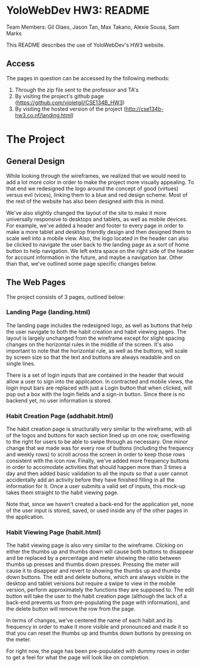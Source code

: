 # YoloWebDev HW3: README
Team Members: Gil Olaes, Jason Tan, Max Takano, Alexie Sousa, Sam Marks

This README describes the use of YoloWebDev's HW3 website.

## Access

The pages in question can be accessed by the following methods:

1. Through the zip file sent to the professor and TA's
2. By visiting the project's github page (https://github.com/violetgil/CSE134B_HW3)
3. By visiting the hosted version of the project (http://cse134b-hw3.co.nf/landing.html)

# The Project

## General Design

While looking through the wireframes, we realized that we would need to add a lot more color in order to make the project more visually appealing.  To that end we redesigned the logo around the concept of good (virtues) versus evil (vices), linking them to a blue and red design scheme.  Most of the rest of the website has also been designed with this in mind.

We've also slightly changed the layout of the site to make it more universally responsive to desktops and tablets, as well as mobile devices.  For example, we've added a header and footer to every page in order to make a more tablet and desktop friendly design and then designed them to scale well into a mobile view.  Also, the logo located in the header can also be clicked to navigate the user back to the landing page as a sort of home button to help navigation. We left extra space on the right side of the header for account information in the future, and maybe a navigation bar. Other than that, we've outlined some page specific changes below.

## The Web Pages

The project consists of 3 pages, outlined below:

### Landing Page (landing.html)

The landing page includes the redesigned logo, as well as buttons that help the user navigate to both the habit creation and habit viewing pages.  The layout is largely unchanged from the wireframe except for slight spacing changes on the horizontal rules in the middle of the screen.  It's also important to note that the horizontal rule, as well as the buttons, will scale by screen size so that the text and buttons are always readable and on single lines.

There is a set of login inputs that are contained in the header that would allow a user to sign into the application. In contracted and mobile views, the login input bars are replaced with just a Login button that when clicked, will pop out a box with the login fields and a sign-in button. Since there is no backend yet, no user information is stored. 

### Habit Creation Page (addhabit.html)

The habit creation page is structurally very similar to the wireframe, with all of the logos and buttons for each section lined up on one row, overflowing to the right for users to be able to swipe through as necessary.  One minor change that we made was for every row of buttons (including the frequency and weekly rows) to scroll across the screen in order to keep those rows consistent with the icon row.  Finally, we've added more frequency buttons in order to accomodate activities that should happen more than 3 times a day and then added basic validation to all the inputs so that a user cannot accidentally add an activity before they have finished filling in all the information for it.  Once a user submits a valid set of inputs, this mock-up takes them straight to the habit viewing page.

Note that, since we haven't created a back-end for the application yet, none of the user input is stored, saved, or used inside any of the other pages in the application.

### Habit Viewing Page (habit.html)

The habit viewing page is also very similar to the wireframe.  Clicking on either the thumbs up and thumbs down will cause both buttons to disappear and be replaced by a percentage and meter showing the ratio between thumbs up presses and thumbs down presses.  Pressing the meter will cause it to disappear and revert to showing the thumbs up and thumbs down buttons.  The edit and delete buttons, which are always visible in the desktop and tablet versions but require a swipe to view in the mobile version, perform approximately the functions they are supposed to.  The edit button will take the user to the habit creation page (although the lack of a back-end prevents us from pre-populating the page with information), and the delete button will remove the row from the page.

In terms of changes, we've centered the name of each habit and its frequency in order to make it more visible and pronounced and made it so that you can reset the thumbs up and thumbs down buttons by pressing on the meter.

For right now, the page has been pre-populated with dummy rows in order to get a feel for what the page will look like on completion.